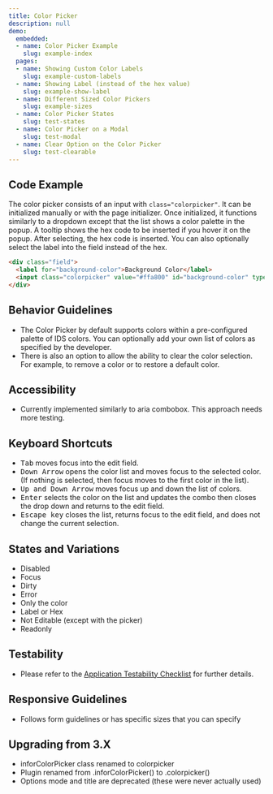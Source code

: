 ```yaml
---
title: Color Picker
description: null
demo:
  embedded:
  - name: Color Picker Example
    slug: example-index
  pages:
  - name: Showing Custom Color Labels
    slug: example-custom-labels
  - name: Showing Label (instead of the hex value)
    slug: example-show-label
  - name: Different Sized Color Pickers
    slug: example-sizes
  - name: Color Picker States
    slug: test-states
  - name: Color Picker on a Modal
    slug: test-modal
  - name: Clear Option on the Color Picker
    slug: test-clearable
---
```


## Code Example

The color picker consists of an input with `class="colorpicker"`. It can be initialized manually or with the page initializer. Once initialized, it functions similarly to a dropdown except that the list shows a color palette in the popup. A tooltip shows the hex code to be inserted if you hover it on the popup. After selecting, the hex code is inserted. You can also optionally select the label into the field instead of the hex.

```html
<div class="field">
  <label for="background-color">Background Color</label>
  <input class="colorpicker" value="#ffa800" id="background-color" type="text" />
</div>
```

## Behavior Guidelines

- The Color Picker by default supports colors within a pre-configured palette of IDS colors. You can optionally add your own list of colors as specified by the developer.
- There is also an option to allow the ability to clear the color selection. For example, to remove a color or to restore a default color.

## Accessibility

- Currently implemented similarly to aria combobox. This approach needs more testing.

## Keyboard Shortcuts

- <kbd>Tab</kbd> moves focus into the edit field.
- <kbd>Down Arrow</kbd> opens the color list and moves focus to the selected color. (If nothing is selected, then focus moves to the first color in the list).
- <kbd>Up and Down Arrow</kbd> moves focus up and down the list of colors.
- <kbd>Enter</kbd> selects the color on the list and updates the combo then closes the drop down and returns to the edit field.
- <kbd>Escape key</kbd> closes the list, returns focus to the edit field, and does not change the current selection.

## States and Variations

- Disabled
- Focus
- Dirty
- Error
- Only the color
- Label or Hex
- Not Editable (except with the picker)
- Readonly

## Testability

- Please refer to the [Application Testability Checklist](https://design.infor.com/resources/application-testability-checklist) for further details.

## Responsive Guidelines

- Follows form guidelines or has specific sizes that you can specify

## Upgrading from 3.X

- inforColorPicker class renamed to colorpicker
- Plugin renamed from .inforColorPicker() to .colorpicker()
- Options mode and title are deprecated (these were never actually used)
